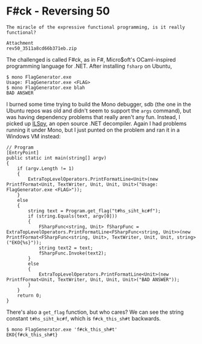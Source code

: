 # F#ck - Reversing 50

```
The miracle of the expressive functional programming, is it really functional?

Attachment
rev50_3511a8cd66b371eb.zip 
```

The challenged is called F#ck, as in F#, Micro$oft's OCaml-inspired programming language for .NET. After installing `fsharp` on Ubuntu,

```
$ mono FlagGenerator.exe
Usage: FlagGenerator.exe <FLAG>
$ mono FlagGenerator.exe blah
BAD ANSWER
```

I burned some time trying to build the Mono debugger, sdb (the one in the Ubuntu repos was old and didn't seem to support the `args` command), but was having dependency problems that really aren't any fun. Instead, I picked up [ILSpy](http://ilspy.net/), an open source .NET decompiler. Again I had problems running it under Mono, but I just punted on the problem and ran it in a Windows VM instead:

```
// Program
[EntryPoint]
public static int main(string[] argv)
{
	if (argv.Length != 1)
	{
		ExtraTopLevelOperators.PrintFormatLine<Unit>(new PrintfFormat<Unit, TextWriter, Unit, Unit, Unit>("Usage: FlagGenerator.exe <FLAG>"));
	}
	else
	{
		string text = Program.get_flag("t#hs_siht_kc#f");
		if (string.Equals(text, argv[0]))
		{
			FSharpFunc<string, Unit> fSharpFunc = ExtraTopLevelOperators.PrintFormatLine<FSharpFunc<string, Unit>>(new PrintfFormat<FSharpFunc<string, Unit>, TextWriter, Unit, Unit, string>("EKO{%s}"));
			string text2 = text;
			fSharpFunc.Invoke(text2);
		}
		else
		{
			ExtraTopLevelOperators.PrintFormatLine<Unit>(new PrintfFormat<Unit, TextWriter, Unit, Unit, Unit>("BAD ANSWER"));
		}
	}
	return 0;
}
```

There's also a `get_flag` function, but who cares? We can see the string constant `t#hs_siht_kc#f`, which is `f#ck_this_sh#t` backwards.

```
$ mono FlagGenerator.exe 'f#ck_this_sh#t'
EKO{f#ck_this_sh#t}
```
